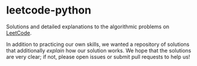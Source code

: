 # leetcode-python

Solutions and detailed explanations to the algorithmic problems on [LeetCode](https://leetcode.com/).

In addition to practicing our own skills, we wanted a repository of solutions that additionally _explain_ how our solution works.  We hope that the solutions are very clear; if not, please open issues or submit pull requests to help us!
